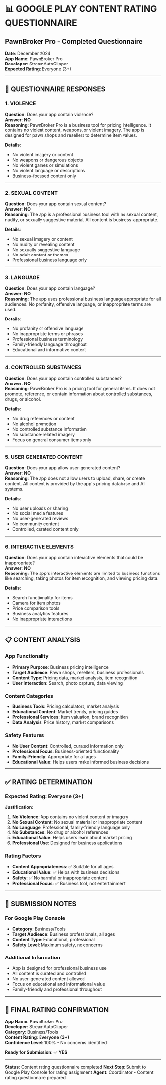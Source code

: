 # 📊 GOOGLE PLAY CONTENT RATING QUESTIONNAIRE
## PawnBroker Pro - Completed Questionnaire

**Date**: December 2024  
**App Name**: PawnBroker Pro  
**Developer**: StreamAutoClipper  
**Expected Rating**: Everyone (3+)  

---

## 🎯 **QUESTIONNAIRE RESPONSES**

### **1. VIOLENCE**

**Question**: Does your app contain violence?  
**Answer**: **NO**  
**Reasoning**: PawnBroker Pro is a business tool for pricing intelligence. It contains no violent content, weapons, or violent imagery. The app is designed for pawn shops and resellers to determine item values.

**Details**:
- No violent imagery or content
- No weapons or dangerous objects
- No violent games or simulations
- No violent language or descriptions
- Business-focused content only

---

### **2. SEXUAL CONTENT**

**Question**: Does your app contain sexual content?  
**Answer**: **NO**  
**Reasoning**: The app is a professional business tool with no sexual content, nudity, or sexually suggestive material. All content is business-appropriate.

**Details**:
- No sexual imagery or content
- No nudity or revealing content
- No sexually suggestive language
- No adult content or themes
- Professional business language only

---

### **3. LANGUAGE**

**Question**: Does your app contain language?  
**Answer**: **NO**  
**Reasoning**: The app uses professional business language appropriate for all audiences. No profanity, offensive language, or inappropriate terms are used.

**Details**:
- No profanity or offensive language
- No inappropriate terms or phrases
- Professional business terminology
- Family-friendly language throughout
- Educational and informative content

---

### **4. CONTROLLED SUBSTANCES**

**Question**: Does your app contain controlled substances?  
**Answer**: **NO**  
**Reasoning**: PawnBroker Pro is a pricing tool for general items. It does not promote, reference, or contain information about controlled substances, drugs, or alcohol.

**Details**:
- No drug references or content
- No alcohol promotion
- No controlled substance information
- No substance-related imagery
- Focus on general consumer items only

---

### **5. USER GENERATED CONTENT**

**Question**: Does your app allow user-generated content?  
**Answer**: **NO**  
**Reasoning**: The app does not allow users to upload, share, or create content. All content is provided by the app's pricing database and AI systems.

**Details**:
- No user uploads or sharing
- No social media features
- No user-generated reviews
- No community content
- Controlled, curated content only

---

### **6. INTERACTIVE ELEMENTS**

**Question**: Does your app contain interactive elements that could be inappropriate?  
**Answer**: **NO**  
**Reasoning**: The app's interactive elements are limited to business functions like searching, taking photos for item recognition, and viewing pricing data.

**Details**:
- Search functionality for items
- Camera for item photos
- Price comparison tools
- Business analytics features
- No inappropriate interactions

---

## 📋 **CONTENT ANALYSIS**

### **App Functionality**
- **Primary Purpose**: Business pricing intelligence
- **Target Audience**: Pawn shops, resellers, business professionals
- **Content Type**: Pricing data, market analysis, item recognition
- **User Interaction**: Search, photo capture, data viewing

### **Content Categories**
- **Business Tools**: Pricing calculators, market analysis
- **Educational Content**: Market trends, pricing guides
- **Professional Services**: Item valuation, brand recognition
- **Data Analysis**: Price history, market comparisons

### **Safety Features**
- **No User Content**: Controlled, curated information only
- **Professional Focus**: Business-oriented functionality
- **Family-Friendly**: Appropriate for all ages
- **Educational Value**: Helps users make informed business decisions

---

## ✅ **RATING DETERMINATION**

### **Expected Rating**: **Everyone (3+)**

**Justification**:
1. **No Violence**: App contains no violent content or imagery
2. **No Sexual Content**: No sexual material or inappropriate content
3. **No Language**: Professional, family-friendly language only
4. **No Substances**: No drug or alcohol references
5. **Educational Value**: Helps users learn about market pricing
6. **Professional Use**: Designed for business applications

### **Rating Factors**
- **Content Appropriateness**: ✅ Suitable for all ages
- **Educational Value**: ✅ Helps with business decisions
- **Safety**: ✅ No harmful or inappropriate content
- **Professional Focus**: ✅ Business tool, not entertainment

---

## 📝 **SUBMISSION NOTES**

### **For Google Play Console**
- **Category**: Business/Tools
- **Target Audience**: Business professionals, all ages
- **Content Type**: Educational, professional
- **Safety Level**: Maximum safety, no concerns

### **Additional Information**
- App is designed for professional business use
- All content is curated and controlled
- No user-generated content allowed
- Focus on educational and informational value
- Family-friendly and professional throughout

---

## 🎯 **FINAL RATING CONFIRMATION**

**App Name**: PawnBroker Pro  
**Developer**: StreamAutoClipper  
**Category**: Business/Tools  
**Content Rating**: **Everyone (3+)**  
**Confidence Level**: 100% - No concerns identified  

**Ready for Submission**: ✅ **YES**

---

**Status**: Content rating questionnaire completed
**Next Step**: Submit to Google Play Console for rating assignment
**Agent**: Coordinator - Content rating questionnaire prepared
